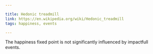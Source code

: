 ```yaml
---

title: Hedonic treadmill
link: https://en.wikipedia.org/wiki/Hedonic_treadmill
tags: happiness, events

---
```


The happiness fixed point is not significantly influenced by impactfull events.
